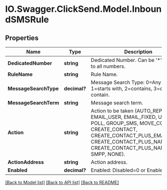 # IO.Swagger.ClickSend.Model.InboundSMSRule
## Properties

Name | Type | Description | Notes
------------ | ------------- | ------------- | -------------
**DedicatedNumber** | **string** | Dedicated Number. Can be &#39;*&#39; to apply to all numbers. | 
**RuleName** | **string** | Rule Name. | 
**MessageSearchType** | **decimal?** | Message Search Type: 0&#x3D;Any message, 1&#x3D;starts with, 2&#x3D;contains, 3&#x3D;does not contain. | 
**MessageSearchTerm** | **string** | Message search term. | 
**Action** | **string** | Action to be taken (AUTO_REPLY, EMAIL_USER, EMAIL_FIXED, URL, SMS, POLL, GROUP_SMS, MOVE_CONTACT, CREATE_CONTACT, CREATE_CONTACT_PLUS_EMAIL, CREATE_CONTACT_PLUS_NAME_EMAIL CREATE_CONTACT_PLUS_NAME, SMPP, NONE). | 
**ActionAddress** | **string** | Action address. | 
**Enabled** | **decimal?** | Enabled: Disabled&#x3D;0 or Enabled&#x3D;1. | 

[[Back to Model list]](../README.md#documentation-for-models) [[Back to API list]](../README.md#documentation-for-api-endpoints) [[Back to README]](../README.md)

